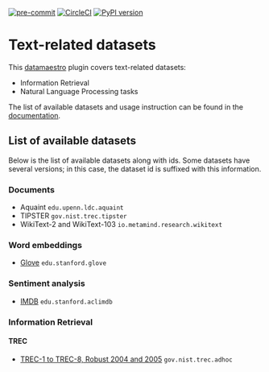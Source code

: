  [![pre-commit](https://img.shields.io/badge/pre--commit-enabled-brightgreen?logo=pre-commit&logoColor=white)](https://github.com/pre-commit/pre-commit) [![CircleCI](https://circleci.com/gh/experimaestro/datamaestro_text.svg?style=svg)](https://circleci.com/gh/experimaestro/datamaestro)  [![PyPI version](https://badge.fury.io/py/datamaestro-text.svg)](https://badge.fury.io/py/datamaestro-text)

# Text-related datasets

This [datamaestro](https://github.com/bpiwowar/datasets) plugin covers text-related datasets:

- Information Retrieval
- Natural Language Processing tasks

The list of available datasets and usage instruction can be found in the [documentation](http://experimaestro.github.io/datamaestro_text/).

## List of available datasets

Below is the list of available datasets along with ids. Some datasets have several versions; in this case, the dataset id is suffixed with this information.

### Documents

- Aquaint `edu.upenn.ldc.aquaint`
- TIPSTER `gov.nist.trec.tipster`
- WikiText-2 and WikiText-103 `io.metamind.research.wikitext`

### Word embeddings

- [Glove](http://nlp.stanford.edu/projects/glove/) `edu.stanford.glove`

### Sentiment analysis

- [IMDB](http://ai.stanford.edu/~amaas/data/sentiment) `edu.stanford.aclimdb`

### Information Retrieval

#### TREC

- [TREC-1 to TREC-8, Robust 2004 and 2005](https://trec.nist.gov/) `gov.nist.trec.adhoc`

